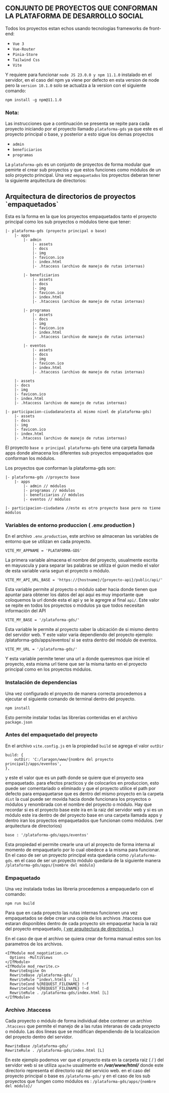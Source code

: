 ## CONJUNTO DE PROYECTOS QUE CONFORMAN LA PLATAFORMA DE DESARROLLO SOCIAL

Todos los proyectos estan echos usando tecnologias frameworks de front-end:

- `Vue 3`
- `Vue-Router`
- `Pinia-Store`
- `Tailwind Css`
- `Vite`

Y requiere para funcionar `node JS 23.0.0 y npm 11.1.0` instalado en el servidor, en el caso del npm ya viene por defecto en esta version de node pero la `version 10.1.0` solo se actualza a la version con el siguiente comando:

    npm install -g npm@11.1.0

### Nota:

Las instrucciones que a continuación se presenta se repite para cada proyecto iniciando por el proyecto llamado `plataforma-gds` ya que este es el proyecto principal o base, y posterior a esto sigue los demas proyectos
- `admin`
- `beneficiarios`
- `programas`


La `plataforma-gds` es un conjunto de proyectos de forma modular que pemirte el crear sub proyectos y que estos funciones como módulos de un solo proyecto principal. Una vez `empaquetados` los proyectos deberan tener la siguiente arquitectura de directorios:

<h2 id="arquitectura-directorios">Arquitectura de directorios de proyectos `empaquetados`</h2>
Esta es la forma en la que los proyectos empaquetados tanto el proyecto principal como los sub proyectos o módulos tiene que tener:

```
|- plataforma-gds (proyecto principal o base)
    |- apps
        |- admin
            |- assets
            |- docs
            |- img
            |- favicon.ico
            |- index.html
            |- .htaccess (archivo de manejo de rutas internas)

        |- beneficiarios
            |- assets
            |- docs
            |- img
            |- favicon.ico
            |- index.html
            |- .htaccess (archivo de manejo de rutas internas)

        |- programas
            |- assets
            |- docs
            |- img
            |- favicon.ico
            |- index.html
            |- .htaccess (archivo de manejo de rutas internas)

        |- eventos
            |- assets
            |- docs
            |- img
            |- favicon.ico
            |- index.html
            |- .htaccess (archivo de manejo de rutas internas)

    |- assets
    |- docs
    |- img
    |- favicon.ico
    |- index.html
    |- .htaccess (archivo de manejo de rutas internas)

|- participacion-ciudadana(esta al mismo nivel de plataforma-gds)
    |- assets
    |- docs
    |- img
    |- favicon.ico
    |- index.html
    |- .htaccess (archivo de manejo de rutas internas)

```
El proyecto `base o principal plataforma-gds` tiene una carpeta llamada apps donde almacena los diferentes sub proyectos empaquetados que conforman los módulos.

Los proyectos que conforman la plataforma-gds son:

    |- plataforma-gds //proyecto base
        |- apps
            |- admin // módulos
            |- programas // módulos
            |- beneficiarios // módulos
            |- eventos // módulos

    |- participacion-ciudadana //este es otro proyecto base pero no tiene módulos

### Variables de entorno produccion ( .env.production )

En el archivo `.env.production`,  este archivo se almacenan las variables de entorno que se utilizan en cada proyecto.

    VITE_MY_APPNAME = 'PLATAFORMA-GDS'

La primera variable almacena el nombre del proyecto, usualmente escrita en mayuscula y para separar las palabras se utiliza el guion medio el valor de esta variable varia segun el proyecto o módulo.

    VITE_MY_API_URL_BASE = 'https://{hostname}/{proyecto-api}/public/api/'

Esta variable permite al proyecto o módulo saber hacia donde tienen que apuntar para obtener los datos del api aqui es muy importante que coloquemos la url donde esta el api y se le agregre al final `api/`. Este valor se repite en todos los proyectos o módulos ya que todos necesitan información del API

    VITE_MY_BASE = '/plataforma-gds/'

Esta variable le permite al proyecto saber la ubicación de si mismo dentro del servidor web. Y este valor varia dependiendo del proyecto ejemplo: /plataforma-gds/apps/eventos/ si se estra dentro del módulo de eventos.

    VITE_MY_URL = '/plataforma-gds/'

Y esta variable permite tener una url a donde queresmos que inicie el proyecto, esta misma url tiene que ser la misma tanto en el proyecto principal como en los proyectos módulos.

### Instalación de dependencias
Una vez configurado el proyecto de manera correcta procedemos a ejecutar el siguiente comando de terminal dentro del proyecto.

    npm install

Esto permite instalar todas las librerias contenidas en el archivo `package.json`

### Antes del empaquetado del proyecto

En el archivo `vite.config.js` en la propiedad `build` se agrega el valor `outDir` 

    build: {
        outDir: 'C:/laragon/www/{nombre del proyecto principal}/apps/eventos',
    },

y este el valor que es un path donde se quiere que el proyecto sea empaquetado. para efectos practicos y de colocarlos en produccion, esto puede ser comentariado o eliminado y que el proyecto utilice el path por defecto para empaquetarse que es dentro del mismo proyecto en la carpeta `dist` la cual puede ser movida hacia donde funcionara los proyectos o módulos y renombrada con el nombre del proyecto o módulo. Hay que recordar si es el proyecto base este ira en la raiz del servidor web y si es un módulo este ira dentro de del proyecto base en una carpeta llamada apps y dentro iran los proyectos empaquetados que funcionan como módulos. (ver arquitectura de directorios)

    base : '/plataforma-gds/apps/eventos'

Esta propiedad el permite crearle una url al proyecto de forma interna 
al momento de empaquetarlo por lo cual obedece a la misma para funcionar. En el caso de ser un proyecto principal esta quedaria como  `/plataforma-gds`. en el caso de ser un proyecto módulo quedaria de la siguiente manera `/plataforma-gds/apps/{nombre del módulo}`

### Empaquetado

Una vez instalada todas las libreria procedemos a empaquedarlo con el comando:

    npm run build

Para que en cada proyecto las rutas internas funcionen una vez empaquetados se debe crear una copia de los archivos .htaccess que estaran disponibles dentro de cada proyecto sin empaquetar hacia la raiz del proyecto empaquetado, [( ver arquitectura de directorios. )](#arquitectura-directorios)

En el caso de que el archivo se quiera crear de forma manual estos son los parametros de los archivos.

```
<IfModule mod_negotiation.c>
  Options -MultiViews
</IfModule>
<IfModule mod_rewrite.c>
  RewriteEngine On
  RewriteBase /plataforma-gds/
  RewriteRule ^index\.html$ - [L]
  RewriteCond %{REQUEST_FILENAME} !-f
  RewriteCond %{REQUEST_FILENAME} !-d
  RewriteRule . /plataforma-gds/index.html [L]
</IfModule>

```

### Archivo .htaccess
Cada proyecto o módulo de forma individual debe contener un archivo `.htaccess` que permite el manejo de a las rutas interanas de cada proyecto o módulo. Las dos lineas que se modifican dependiendo de la localizacion del proyecto dentro del servidor.

    RewriteBase /plataforma-gds/
    RewriteRule . /plataforma-gds/index.html [L]

En este ejemplo podemos ver que el proyecto esta en la carpeta raiz ( / ) del servidor web si se utiliza `apache` usualmente en ***/var/www/html/*** donde este directorio representa el directorio raiz del servicio web. en el caso del proyecto principal o base es `/plataforma-gds/` y en el caso de los sub proyectos que fungen como módulos es : `/plataforma-gds/apps/{nombre del módulo}/`






